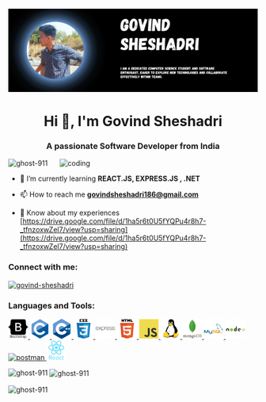 <p align="center">
  <img src="https://github.com/ghost-911/ghost-911/blob/main/GOvind%20Sheshadri.png" alt="Your Image Description" width="790">
</p>
<h1 align="center">Hi 👋, I'm Govind Sheshadri</h1>
<h3 align="center">A passionate Software Developer from India</h3>
<img align="right" alt="coding" width="400" src="https://media1.giphy.com/media/qgQUggAC3Pfv687qPC/giphy.gif"



<p align="left"> <img src="https://komarev.com/ghpvc/?username=ghost-911&label=Profile%20views&color=0e75b6&style=flat" alt="ghost-911" /> </p>

- 🌱 I’m currently learning **REACT.JS, EXPRESS.JS , .NET**

- 📫 How to reach me **govindsheshadri186@gmail.com**

- 📄 Know about my experiences [https://drive.google.com/file/d/1ha5r6t0U5fYQPu4r8h7-_tfnzoxwZel7/view?usp=sharing](https://drive.google.com/file/d/1ha5r6t0U5fYQPu4r8h7-_tfnzoxwZel7/view?usp=sharing)

<h3 align="left">Connect with me:</h3>
<p align="left">
<a href="https://linkedin.com/in/govind-sheshadri" target="blank"><img align="center" src="https://raw.githubusercontent.com/rahuldkjain/github-profile-readme-generator/master/src/images/icons/Social/linked-in-alt.svg" alt="govind-sheshadri" height="30" width="40" /></a>
</p>

<h3 align="left">Languages and Tools:</h3>
<p align="left"> <a href="https://getbootstrap.com" target="_blank" rel="noreferrer"> <img src="https://raw.githubusercontent.com/devicons/devicon/master/icons/bootstrap/bootstrap-plain-wordmark.svg" alt="bootstrap" width="40" height="40"/> </a> <a href="https://www.cprogramming.com/" target="_blank" rel="noreferrer"> <img src="https://raw.githubusercontent.com/devicons/devicon/master/icons/c/c-original.svg" alt="c" width="40" height="40"/> </a> <a href="https://www.w3schools.com/cpp/" target="_blank" rel="noreferrer"> <img src="https://raw.githubusercontent.com/devicons/devicon/master/icons/cplusplus/cplusplus-original.svg" alt="cplusplus" width="40" height="40"/> </a> <a href="https://www.w3schools.com/css/" target="_blank" rel="noreferrer"> <img src="https://raw.githubusercontent.com/devicons/devicon/master/icons/css3/css3-original-wordmark.svg" alt="css3" width="40" height="40"/> </a> <a href="https://expressjs.com" target="_blank" rel="noreferrer"> <img src="https://raw.githubusercontent.com/devicons/devicon/master/icons/express/express-original-wordmark.svg" alt="express" width="40" height="40"/> </a> <a href="https://www.w3.org/html/" target="_blank" rel="noreferrer"> <img src="https://raw.githubusercontent.com/devicons/devicon/master/icons/html5/html5-original-wordmark.svg" alt="html5" width="40" height="40"/> </a> <a href="https://developer.mozilla.org/en-US/docs/Web/JavaScript" target="_blank" rel="noreferrer"> <img src="https://raw.githubusercontent.com/devicons/devicon/master/icons/javascript/javascript-original.svg" alt="javascript" width="40" height="40"/> </a> <a href="https://www.linux.org/" target="_blank" rel="noreferrer"> <img src="https://raw.githubusercontent.com/devicons/devicon/master/icons/linux/linux-original.svg" alt="linux" width="40" height="40"/> </a> <a href="https://www.mongodb.com/" target="_blank" rel="noreferrer"> <img src="https://raw.githubusercontent.com/devicons/devicon/master/icons/mongodb/mongodb-original-wordmark.svg" alt="mongodb" width="40" height="40"/> </a> <a href="https://www.mysql.com/" target="_blank" rel="noreferrer"> <img src="https://raw.githubusercontent.com/devicons/devicon/master/icons/mysql/mysql-original-wordmark.svg" alt="mysql" width="40" height="40"/> </a> <a href="https://nodejs.org" target="_blank" rel="noreferrer"> <img src="https://raw.githubusercontent.com/devicons/devicon/master/icons/nodejs/nodejs-original-wordmark.svg" alt="nodejs" width="40" height="40"/> </a> <a href="https://postman.com" target="_blank" rel="noreferrer"> <img src="https://www.vectorlogo.zone/logos/getpostman/getpostman-icon.svg" alt="postman" width="40" height="40"/> </a> <a href="https://reactjs.org/" target="_blank" rel="noreferrer"> <img src="https://raw.githubusercontent.com/devicons/devicon/master/icons/react/react-original-wordmark.svg" alt="react" width="40" height="40"/> </a> </p>

<p><img align="left" src="https://github-readme-stats.vercel.app/api/top-langs?username=ghost-911&show_icons=true&locale=en&layout=compact" alt="ghost-911" /></p>

<p>&nbsp;<img align="center" src="https://github-readme-stats.vercel.app/api?username=ghost-911&show_icons=true&locale=en" alt="ghost-911" /></p>

<p><img align="center" src="https://github-readme-streak-stats.herokuapp.com/?user=ghost-911&" alt="ghost-911" /></p>
